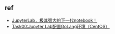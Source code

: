 

## ref

+ [JupyterLab，极其强大的下一代notebook！](https://zhuanlan.zhihu.com/p/87403131)
+ [Task00:Jupyter Lab配置GoLang环境（CentOS）](https://zhuanlan.zhihu.com/p/338269266)